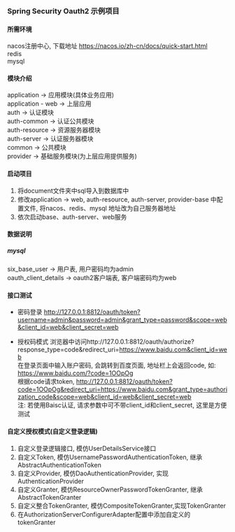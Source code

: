 ### Spring Security Oauth2 示例项目

#### 所需环境
nacos注册中心, 下载地址 https://nacos.io/zh-cn/docs/quick-start.html <br/>
redis <br/>
mysql <br/>


#### 模块介绍

application -> 应用模块(具体业务应用) <br/>
application - web -> 上层应用 <br/>
auth -> 认证模块 <br/>
auth-common -> 认证公共模块 <br/>
auth-resource -> 资源服务器模块 <br/>
auth-server -> 认证服务器模块 <br/>
common -> 公共模块 <br/>
provider -> 基础服务模块(为上层应用提供服务) <br/>

#### 启动项目

1. 将document文件夹中sql导入到数据库中
2. 修改application -> web,  auth-resource, auth-server, provider-base 中配置文件, 将nacos、redis、mysql
地址改为自己服务器地址
3. 依次启动base、auth-server、web服务

#### 数据说明
##### mysql

six_base_user -> 用户表, 用户密码均为admin <br/>
oauth_client_details -> oauth2客户端表, 客户端密码均为web <br/>

#### 接口测试

* 密码登录
http://127.0.0.1:8812/oauth/token?username=admin&password=admin&grant_type=password&scope=web&client_id=web&client_secret=web

* 授权码模式
浏览器中访问http://127.0.0.1:8812/oauth/authorize?response_type=code&redirect_uri=https://www.baidu.com&client_id=web <br/>
在登录页面中输入账户密码, 会跳转到百度页面, 地址栏上会返回code, 如: https://www.baidu.com/?code=1OOpOg <br/>
根据code请求token, http://127.0.0.1:8812/oauth/token?code=1OOpOg&redirect_uri=https://www.baidu.com&grant_type=authorization_code&scope=web&client_id=web&client_secret=web <br/>
注: 若使用Baisc认证, 请求参数中可不带client_id和client_secret, 这里是方便测试


#### 自定义授权模式(自定义登录逻辑)

1. 自定义登录逻辑接口, 模仿UserDetailsService接口
2. 自定义Token, 模仿UsernamePasswordAuthenticationToken, 继承AbstractAuthenticationToken
3. 自定义Provider, 模仿DaoAuthenticationProvider, 实现AuthenticationProvider
4. 自定义Granter, 模仿ResourceOwnerPasswordTokenGranter, 继承AbstractTokenGranter
5. 自定义整合TokenGranter, 模仿CompositeTokenGranter,实现TokenGranter
6. 在AuthorizationServerConfigurerAdapter配置中添加自定义的tokenGranter